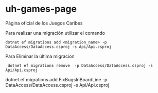 # uh-games-page
Página oficial de los Juegos Caribes


Para realizar una migración utilizar el comando
```
dotnet ef migrations add <migration_name> -p DataAccess/DataAccess.csproj -s Api/Api.csproj
```
Para Eliminar la última migracion 

```
 dotnet ef migrations remove  -p DataAccess/DataAccess.csproj -s Api/Api.csproj

```
dotnet ef migrations add FixBugsInBoardLine -p DataAccess/DataAccess.csproj -s Api/Api.csproj